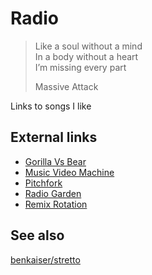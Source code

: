 Radio
=====

> Like a soul without a mind\
> In a body without a heart\
> I’m missing every part
>
> Massive Attack

Links to songs I like

External links
--------------

- [Gorilla Vs Bear](http://gorillavsbear.net)
- [Music Video Machine](http://musicvideomachine.com)
- [Pitchfork](https://pitchfork.com)
- [Radio Garden](http://radio.garden)
- [Remix Rotation](http://remixrotation.com)

See also
--------

[benkaiser/stretto](https://github.com/benkaiser/stretto)
